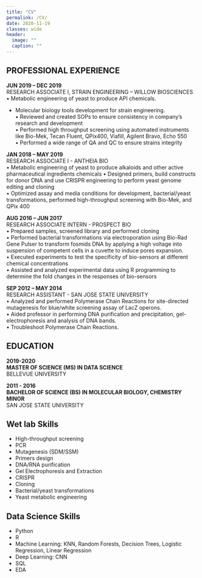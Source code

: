 ```yaml
---
title: "CV"
permalink: /CV/
date: 2020-11-19
classes: wide
header:
  image: ""
  caption: ""
---
```


## PROFESSIONAL EXPERIENCE

**JUN 2019 – DEC 2019**  
RESEARCH ASSOCIATE I, STRAIN ENGINEERING – WILLOW BIOSCIENCES  
•	Metabolic engineering of yeast to produce API chemicals. 
* Molecular biology tools development for strain engineering.  
•	Reviewed and created SOPs to ensure consistency in company’s research and development  
•	Performed high throughput screening using automated instruments like Bio-Mek, Tecan Fluent, QPix400, Viafill, Agilent Bravo, Echo 550  
•	Performed a wide range of QA and QC to ensure strains integrity  

**JAN 2018 – MAY 2019**  
RESEARCH ASSOCIATE I - ANTHEIA BIO  
•	Metabolic engineering of yeast to produce alkaloids and other active pharmaceutical ingredients chemicals
•	Designed primers, build constructs for donor DNA and use CRISPR engineering to perform yeast genome editing and cloning  
•	Optimized assay and media conditions for development, bacterial/yeast transformations, performed high-throughput screening with Bio-Mek, and QPix 400  

**AUG 2016 – JUN 2017**   
RESEARCH ASSOCIATE INTERN - PROSPECT BIO  
•	Prepared samples, screened library and performed cloning  
•	Performed bacterial transformations via electroporation using Bio-Rad Gene Pulser to transform fosmids DNA by applying a high voltage into suspension of competent cells in a cuvette to induce pores expansion.   
•	Executed experiments to test the specificity of bio-sensors at different chemical concentrations  
•	Assisted and analyzed experimental data using R programming to determine the fold changes in the responses of bio-sensors   

**SEP 2012 – MAY 2014**  
RESEARCH ASSISTANT - SAN JOSE STATE UNIVERSITY   
•	Analyzed and performed Polymerase Chain Reactions for site-directed mutagenesis for blue/white screening assay of LacZ operons.  
•	Aided professor in performing DNA purification and precipitation, gel-electrophoresis and analysis of DNA bands.  
•	Troubleshoot Polymerase Chain Reactions.   

## EDUCATION
**2019-2020**  
**MASTER OF SCIENCE (MS) IN DATA SCIENCE**   
BELLEVUE UNIVERSITY  

**2011 - 2016**  
**BACHELOR OF SCIENCE (BS) IN MOLECULAR BIOLOGY, CHEMISTRY MINOR**  
SAN JOSE STATE UNIVERSITY   

## Wet lab Skills
* High-throughput screening  
* PCR  
* Mutagenesis (SDM/SSM)    
* Primers design   
* DNA/RNA purification   
* Gel Electrophoresis and Extraction  
* CRISPR   
* Cloning  
* Bacterial/yeast transformations  
* Yeast metabolic engineering   

## Data Science Skills  
* Python
* R  
* Machine Learning: KNN, Random Forests, Decision Trees, Logistic Regression, Linear Regression    
* Deep Learning: CNN   
* SQL  
* EDA  
